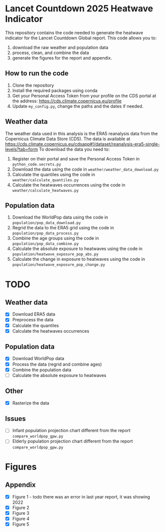 # Lancet Countdown 2025 Heatwave Indicator

This repository contains the code needed to generate the heatwave indicator for the Lancet Countdown Global report.
This code allows you to:
1. download the raw weather and population data 
2. process, clean, and combine the data
3. generate the figures for the report and appendix.

## How to run the code

1. Clone the repository
2. Install the required packages using conda
3. Get your Personal Access Token from your profile on the CDS portal at the address: https://cds.climate.copernicus.eu/profile
4. Update `my_config.py`, change the paths and the dates if needed.

## Weather data

The weather data used in this analysis is the ERA5 reanalysis data from the Copernicus Climate Data Store (CDS). 
The data is available at https://cds.climate.copernicus.eu/cdsapp#!/dataset/reanalysis-era5-single-levels?tab=form
To download the data you need to:

1. Register on their portal and save the Personal Access Token in `python_code.secrets.py`
2. Download the data using the code in `weather/weather_data_download.py`
3. Calculate the quantiles using the code in `weather/calculate_quantiles.py`
4. Calculate the heatwaves occurrences using the code in `weather/calculate_heatwaves.py`

## Population data

1. Download the WorldPop data using the code in `population/pop_data_download.py`
2. Regrid the data to the ERA5 grid using the code in `population/pop_data_process.py`
3. Combine the age groups using the code in `population/pop_data_combine.py`
3. Calculate the absolute exposure to heatwaves using the code in `population/heatwave_exposure_pop_abs.py`
4. Calculate the change in exposure to heatwaves using the code in `population/heatwave_exposure_pop_change.py`


# TODO

## Weather data
- [x] Download ERA5 data
- [x] Preprocess the data
- [x] Calculate the quantiles
- [x] Calculate the heatwaves occurrences

## Population data
- [x] Download WorldPop data
- [x] Process the data (regrid and combine ages)
- [x] Combine the population data
- [ ] Calculate the absolute exposure to heatwaves

## Other
- [x] Rasterize the data

## Issues
- [ ] Infant population projection chart different from the report `compare_worldpop_gpw.py`
- [ ] Elderly population projection chart different from the report `compare_worldpop_gpw.py`

# Figures
## Appendix
- [x] Figure 1 - todo there was an error in last year report, it was showing 2022
- [x] Figure 2
- [x] Figure 3
- [x] Figure 4
- [x] Figure 5